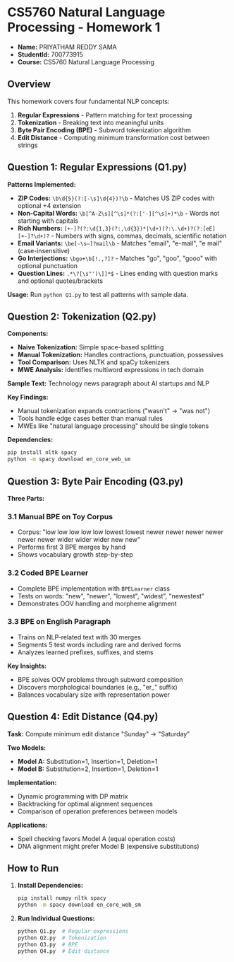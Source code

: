 # CS5760 Natural Language Processing - Homework 1

- **Name:** PRIYATHAM REDDY SAMA
- **StudentId:** 700773915
- **Course:** CS5760 Natural Language Processing

## Overview

This homework covers four fundamental NLP concepts:
1. **Regular Expressions** - Pattern matching for text processing
2. **Tokenization** - Breaking text into meaningful units
3. **Byte Pair Encoding (BPE)** - Subword tokenization algorithm
4. **Edit Distance** - Computing minimum transformation cost between strings

## Question 1: Regular Expressions (Q1.py)

**Patterns Implemented:**
- **ZIP Codes:** `\b\d{5}(?:[-\s]\d{4})?\b` - Matches US ZIP codes with optional +4 extension
- **Non-Capital Words:** `\b[^A-Z\s][^\s]*(?:['-][^\s]+)*\b` - Words not starting with capitals
- **Rich Numbers:** `[+-]?(?:\d{1,3}(?:,\d{3})*|\d+)(?:\.\d+)?(?:[eE][+-]?\d+)?` - Numbers with signs, commas, decimals, scientific notation
- **Email Variants:** `\be[-\s–]?mail\b` - Matches "email", "e-mail", "e mail" (case-insensitive)
- **Go Interjections:** `\bgo+\b[!.,?]?` - Matches "go", "goo", "gooo" with optional punctuation
- **Question Lines:** `.*\?[\s"')\]]*$` - Lines ending with question marks and optional quotes/brackets

**Usage:** Run `python Q1.py` to test all patterns with sample data.

## Question 2: Tokenization (Q2.py)

**Components:**
- **Naive Tokenization:** Simple space-based splitting
- **Manual Tokenization:** Handles contractions, punctuation, possessives
- **Tool Comparison:** Uses NLTK and spaCy tokenizers
- **MWE Analysis:** Identifies multiword expressions in tech domain

**Sample Text:** Technology news paragraph about AI startups and NLP

**Key Findings:**
- Manual tokenization expands contractions ("wasn't" → "was not")
- Tools handle edge cases better than manual rules
- MWEs like "natural language processing" should be single tokens

**Dependencies:**
```bash
pip install nltk spacy
python -m spacy download en_core_web_sm
```

## Question 3: Byte Pair Encoding (Q3.py)

**Three Parts:**

### 3.1 Manual BPE on Toy Corpus
- Corpus: "low low low low low lowest lowest newer newer newer newer newer newer wider wider wider new new"
- Performs first 3 BPE merges by hand
- Shows vocabulary growth step-by-step

### 3.2 Coded BPE Learner
- Complete BPE implementation with `BPELearner` class
- Tests on words: "new", "newer", "lowest", "widest", "newestest"
- Demonstrates OOV handling and morpheme alignment

### 3.3 BPE on English Paragraph
- Trains on NLP-related text with 30 merges
- Segments 5 test words including rare and derived forms
- Analyzes learned prefixes, suffixes, and stems

**Key Insights:**
- BPE solves OOV problems through subword composition
- Discovers morphological boundaries (e.g., "er_" suffix)
- Balances vocabulary size with representation power

## Question 4: Edit Distance (Q4.py)

**Task:** Compute minimum edit distance "Sunday" → "Saturday"

**Two Models:**
- **Model A:** Substitution=1, Insertion=1, Deletion=1
- **Model B:** Substitution=2, Insertion=1, Deletion=1

**Implementation:**
- Dynamic programming with DP matrix
- Backtracking for optimal alignment sequences
- Comparison of operation preferences between models

**Applications:**
- Spell checking favors Model A (equal operation costs)
- DNA alignment might prefer Model B (expensive substitutions)

## How to Run

1. **Install Dependencies:**
   ```bash
   pip install numpy nltk spacy
   python -m spacy download en_core_web_sm
   ```

2. **Run Individual Questions:**
   ```bash
   python Q1.py  # Regular expressions
   python Q2.py  # Tokenization
   python Q3.py  # BPE
   python Q4.py  # Edit distance
   ```
